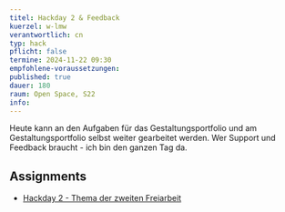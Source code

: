 ```yaml
---
titel: Hackday 2 & Feedback
kuerzel: w-lmw
verantwortlich: cn
typ: hack
pflicht: false
termine: 2024-11-22 09:30
empfohlene-voraussetzungen:
published: true
dauer: 180
raum: Open Space, S22
info: 
---
```


 Heute kann an den Aufgaben für das Gestaltungsportfolio und am Gestaltungsportfolio selbst weiter gearbeitet werden. Wer Support und Feedback braucht - ich bin den ganzen Tag da.

 ## Assignments

- [Hackday 2 - Thema der zweiten Freiarbeit](/generative-gestaltung/assignments/99-hackday-2/)